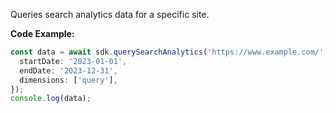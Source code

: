 Queries search analytics data for a specific site.

**Code Example:**

```typescript
const data = await sdk.querySearchAnalytics('https://www.example.com/', {
  startDate: '2023-01-01',
  endDate: '2023-12-31',
  dimensions: ['query'],
});
console.log(data);
```
